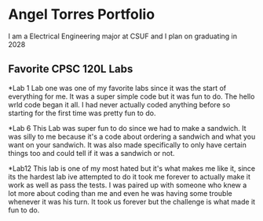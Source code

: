 
# Angel Torres Portfolio

I am a Electrical Engineering major at CSUF and I plan on graduating in 2028

## Favorite CPSC 120L Labs

*Lab 1
Lab one was one of my favorite labs since it was the start of everything for me. It was a super simple code but it was fun to do. The hello wrld code began it all. I had never actually coded anything before so starting for the first time was pretty fun to do.

*Lab 6
This Lab was super fun to do since we had to make a sandwich. It was silly to me because it's a code about ordering a sandwich and what you want on your sandwich. It was also made specifically to only have certain things too and could tell if it was a sandwich or not.

*Lab12
This lab is one of my most hated but it's what makes me like it, since its the hardest lab ive attempted to do it took me forever to actually make it work as well as pass the tests. I was paired up with someone who knew a lot more about coding than me and even he was having some trouble whenever it was his turn. It took us forever but the challenge is what made it fun to do.